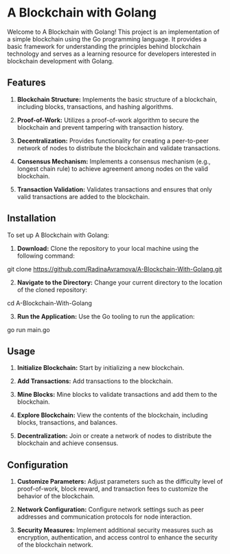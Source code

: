 # A Blockchain with Golang
Welcome to A Blockchain with Golang! This project is an implementation of a simple blockchain using the Go programming language. It provides a basic framework for understanding the principles behind blockchain technology and serves as a learning resource for developers interested in blockchain development with Golang.

## Features
1. **Blockchain Structure:** Implements the basic structure of a blockchain, including blocks, transactions, and hashing algorithms.

2. **Proof-of-Work:** Utilizes a proof-of-work algorithm to secure the blockchain and prevent tampering with transaction history.

3. **Decentralization:** Provides functionality for creating a peer-to-peer network of nodes to distribute the blockchain and validate transactions.

4. **Consensus Mechanism:** Implements a consensus mechanism (e.g., longest chain rule) to achieve agreement among nodes on the valid blockchain.

5. **Transaction Validation:** Validates transactions and ensures that only valid transactions are added to the blockchain.

## Installation
To set up A Blockchain with Golang:

1. **Download:** Clone the repository to your local machine using the following command:

git clone https://github.com/RadinaAvramova/A-Blockchain-With-Golang.git

2. **Navigate to the Directory:** Change your current directory to the location of the cloned repository:

cd A-Blockchain-With-Golang

3. **Run the Application:** Use the Go tooling to run the application:

go run main.go

## Usage
1. **Initialize Blockchain:** Start by initializing a new blockchain.

2. **Add Transactions:** Add transactions to the blockchain.

3. **Mine Blocks:** Mine blocks to validate transactions and add them to the blockchain.

4. **Explore Blockchain:** View the contents of the blockchain, including blocks, transactions, and balances.

5. **Decentralization:** Join or create a network of nodes to distribute the blockchain and achieve consensus.

## Configuration
1. **Customize Parameters:** Adjust parameters such as the difficulty level of proof-of-work, block reward, and transaction fees to customize the behavior of the blockchain.

2. **Network Configuration:** Configure network settings such as peer addresses and communication protocols for node interaction.

3. **Security Measures:** Implement additional security measures such as encryption, authentication, and access control to enhance the security of the blockchain network.
